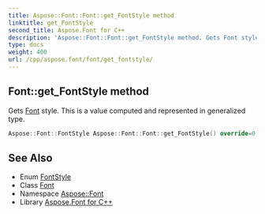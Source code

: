 ```yaml
---
title: Aspose::Font::Font::get_FontStyle method
linktitle: get_FontStyle
second_title: Aspose.Font for C++
description: 'Aspose::Font::Font::get_FontStyle method. Gets Font style. This is a value computed and represented in generalized type in C++.'
type: docs
weight: 400
url: /cpp/aspose.font/font/get_fontstyle/
---
```

## Font::get_FontStyle method


Gets [Font](../) style. This is a value computed and represented in generalized type.

```cpp
Aspose::Font::FontStyle Aspose::Font::Font::get_FontStyle() override=0
```

## See Also

* Enum [FontStyle](../../fontstyle/)
* Class [Font](../)
* Namespace [Aspose::Font](../../)
* Library [Aspose.Font for C++](../../../)
